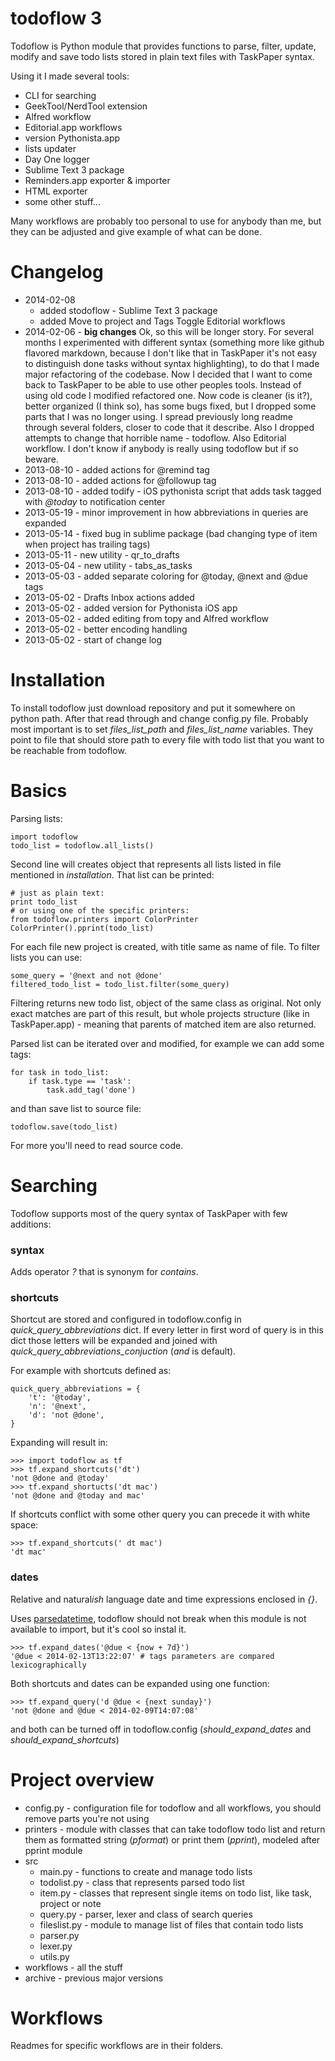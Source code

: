 # todoflow 3

Todoflow is Python module that provides functions to parse, filter, update, modify and save todo lists stored in plain text files with TaskPaper syntax.

Using it I made several tools:

- CLI for searching
- GeekTool/NerdTool extension
- Alfred workflow
- Editorial.app workflows
- version Pythonista.app
- lists updater
- Day One logger
- Sublime Text 3 package
- Reminders.app exporter & importer
- HTML exporter
- some other stuff...

Many workflows are probably too personal to use for anybody than me, but they can be adjusted and give example of what can be done.

# Changelog

- 2014-02-08
    - added stodoflow - Sublime Text 3 package
    - added Move to project and Tags Toggle Editorial workflows
- 2014-02-06 - **big changes** Ok, so this will be longer story. For several months I experimented with different syntax (something more like github flavored markdown, because I don't like that in TaskPaper it's not easy to distinguish done tasks without syntax highlighting), to do that I made major refactoring of the codebase. Now I decided that I want to come back to TaskPaper to be able to use other peoples tools. Instead of using old code I modified refactored one. Now code is cleaner (is it?), better organized (I think so), has some bugs fixed, but I dropped some parts that I was no longer using. I spread previously long readme through several folders, closer to code that it describe. Also I dropped attempts to change that horrible name - todoflow. Also Editorial workflow. I don't know if anybody is really using todoflow but if so beware.
- 2013-08-10 - added actions for @remind tag
- 2013-08-10 - added actions for @followup tag
- 2013-08-10 - added todify - iOS pythonista script that adds task tagged with *@today* to notification center
- 2013-05-19 - minor improvement in how abbreviations in queries are expanded
- 2013-05-14 - fixed bug in sublime package (bad changing type of item when project has trailing tags)
- 2013-05-11 - new utility - qr_to_drafts
- 2013-05-04 - new utility - tabs_as_tasks
- 2013-05-03 - added separate coloring for @today, @next and @due tags
- 2013-05-02 - Drafts Inbox actions added
- 2013-05-02 - added version for Pythonista iOS app
- 2013-05-02 - added editing from topy and Alfred workflow
- 2013-05-02 - better encoding handling
- 2013-05-02 - start of change log

# Installation

To install todoflow just download repository and put it somewhere on python path. After that read through and change config.py file. Probably most important is to set *files_list_path* and *files_list_name* variables. They point to file that should store path to every file with todo list that you want to be reachable from todoflow.

# Basics

Parsing lists:

    import todoflow
    todo_list = todoflow.all_lists()

Second line will creates object that represents all lists listed in file mentioned in *installation*. That list can be printed:

    # just as plain text:
    print todo_list 
    # or using one of the specific printers:
    from todoflow.printers import ColorPrinter
    ColorPrinter().pprint(todo_list) 

For each file new project is created, with title same as name of file.
To filter lists you can use:

    some_query = '@next and not @done'
    filtered_todo_list = todo_list.filter(some_query)

Filtering returns new todo list, object of the same class as original. Not only exact matches are part of this result, but whole projects structure (like in TaskPaper.app) - meaning that parents of matched item are also returned.

Parsed list can be iterated over and modified, for example we can add some tags:

    for task in todo_list:
        if task.type == 'task':
            task.add_tag('done')

and than save list to source file:

    todoflow.save(todo_list)

For more you'll need to read source code.

# Searching

Todoflow supports most of the query syntax of TaskPaper with few additions:

### syntax

Adds operator *?* that is synonym for *contains*.

### shortcuts

Shortcut are stored and configured in todoflow.config in *quick_query_abbreviations* dict. If every letter in first word of query is in this dict those letters will be expanded and joined with *quick_query_abbreviations_conjuction* (*and* is default).

For example with shortcuts defined as:

    quick_query_abbreviations = {
        't': '@today',
        'n': '@next',
        'd': 'not @done',
    }

Expanding will result in:

    >>> import todoflow as tf
    >>> tf.expand_shortcuts('dt')
    'not @done and @today'
    >>> tf.expand_shortucts('dt mac')
    'not @done and @today and mac'

If shortcuts conflict with some other query you can precede it with white space:

    >>> tf.expand_shortcuts(' dt mac')
    'dt mac'

### dates

Relative and natural*ish* language date and time expressions enclosed in *{}*.

Uses [parsedatetime](https://github.com/bear/parsedatetime), todoflow should not break when this module is not available to import, but it's cool so instal it.

    >>> tf.expand_dates('@due < {now + 7d}')
    '@due < 2014-02-13T13:22:07' # tags parameters are compared lexicographically

Both shortcuts and dates can be expanded using one function:

    >>> tf.expand_query('d @due < {next sunday}')
    'not @done and @due < 2014-02-09T14:07:08'

and both can be turned off in todoflow.config (*should_expand_dates* and *should_expand_shortcuts*)

# Project overview

- config.py - configuration file for todoflow and all workflows, you should remove parts you're not using
- printers - module with classes that can take todoflow todo list and return them as formatted string (*pformat*) or print them (*pprint*), modeled after pprint module
- src
    - main.py - functions to create and manage todo lists
    - todolist.py - class that represents parsed todo list
    - item.py - classes that represent single items on todo list, like task, project or note
    - query.py - parser, lexer and class of search queries
    - fileslist.py - module to manage list of files that contain todo lists
    - parser.py
    - lexer.py
    - utils.py
- workflows - all the stuff
- archive - previous major versions

# Workflows

Readmes for specific workflows are in their folders.




